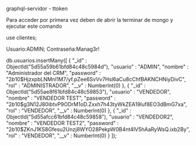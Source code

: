 graphql-servidor - ttoken


Para acceder por primera vez deben de abrir la terminar de mongo y ejecutar este comando 

use clientes;

Usuario:ADMIN;
Contraseña:Manag3r!

db.usuarios.insertMany([
{ 
    "_id" : ObjectId("5d55a59b61bfd84c48c5984d"), 
    "usuario" : "ADMIN", 
    "nombre" : "Administrador del CRM", 
    "password" : "$2b$10$HjzxpbLNMnI1M7/yf.pZee6SvVv7Hsl6aCu8cChfBAKNCHNiyDivC", 
    "rol" : "ADMINISTRADOR", 
    "__v" : NumberInt(0)
},
{ 
    "_id" : ObjectId("5d55ae8f61bfd84c48c59853"), 
    "usuario" : "VENDEDOR", 
    "nombre" : "VENDEDOR TEST", 
    "password" : "$2b$10$g3N12J80ibtvP9ODrM1oD.Zxxh7h43tyWkZEA19luf8EO3dBmG7xa", 
    "rol" : "VENDEDOR", 
    "__v" : NumberInt(0)
},
{ 
    "_id" : ObjectId("5d55afcc61bfd84c48c59858"), 
    "usuario" : "VENDEDOR2", 
    "nombre" : "VENDEDOR TEST2", 
    "password" : "$2b$10$ZKnJ1KS8Gfesu2Unzj8WYO28PekpW0B4nt4lV5hAaRyWsQ.ixb2By", 
    "rol" : "VENDEDOR", 
    "__v" : NumberInt(0)
}
]);
